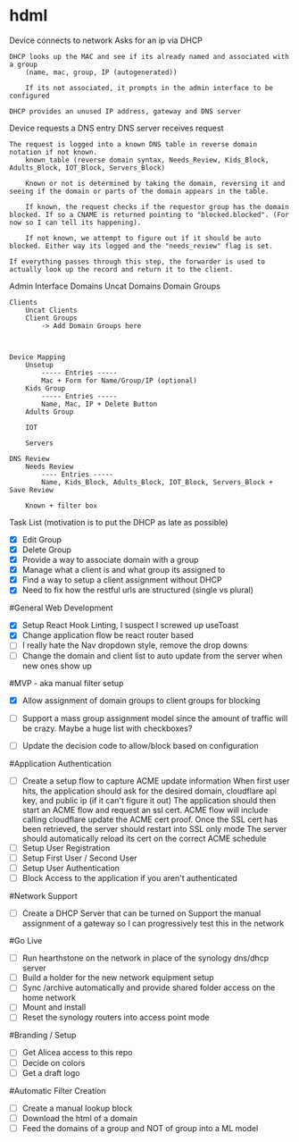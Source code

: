 # hdml

Device connects to network
    Asks for an ip via DHCP

    DHCP looks up the MAC and see if its already named and associated with a group
        (name, mac, group, IP (autogenerated))

        If its not associated, it prompts in the admin interface to be configured

    DHCP provides an unused IP address, gateway and DNS server

Device requests a DNS entry
    DNS server receives request 

    The request is logged into a known DNS table in reverse domain notation if not known.
        known_table (reverse domain syntax, Needs_Review, Kids_Block, Adults_Block, IOT_Block, Servers_Block)

        Known or not is determined by taking the domain, reversing it and seeing if the domain or parts of the domain appears in the table.

        If known, the request checks if the requestor group has the domain blocked. If so a CNAME is returned pointing to "blocked.blocked". (For now so I can tell its happening).

        If not known, we attempt to figure out if it should be auto blocked. Either way its logged and the "needs_review" flag is set.

    If everything passes through this step, the forwarder is used to actually look up the record and return it to the client.



Admin Interface
    Domains
        Uncat Domains
        Domain Groups

    Clients
        Uncat Clients
        Client Groups
            -> Add Domain Groups here



    Device Mapping
        Unsetup
            ----- Entries -----
            Mac + Form for Name/Group/IP (optional)
        Kids Group
            ----- Entries -----
            Name, Mac, IP + Delete Button
        Adults Group

        IOT

        Servers

    DNS Review
        Needs Review
            ---- Entries -----
            Name, Kids_Block, Adults_Block, IOT_Block, Servers_Block + Save Review

        Known + filter box

Task List (motivation is to put the DHCP as late as possible)
- [x] Edit Group
- [x] Delete Group
- [x] Provide a way to associate domain with a group
- [X] Manage what a client is and what group its assigned to
- [X] Find a way to setup a client assignment without DHCP
- [X] Need to fix how the restful urls are structured (single vs plural)

#General Web Development
- [X] Setup React Hook Linting, I suspect I screwed up useToast
- [X] Change application flow be react router based
- [ ] I really hate the Nav dropdown style, remove the drop downs
- [ ] Change the domain and client list to auto update from the server when new ones show up

#MVP - aka manual filter setup
- [X] Allow assignment of domain groups to client groups for blocking
- [ ] Support a mass group assignment model since the amount of traffic will be crazy.
        Maybe a huge list with checkboxes?
- [ ] Update the decision code to allow/block based on configuration



#Application Authentication
- [ ] Create a setup flow to capture ACME update information
        When first user hits, the application should ask for the desired domain, cloudflare api key, and public ip (if it can't figure it out)
        The application should then start an ACME flow and request an ssl cert.
            ACME flow will include calling cloudflare update the ACME cert proof.
        Once the SSL cert has been retrieved, the server should restart into SSL only mode
        The server should automatically reload its cert on the correct ACME schedule
- [ ] Setup User Registration
- [ ] Setup First User / Second User
- [ ] Setup User Authentication
- [ ] Block Access to the application if you aren't authenticated

#Network Support
- [ ] Create a DHCP Server that can be turned on
        Support the manual assignment of a gateway so I can progressively test this in the network



#Go Live
- [ ] Run hearthstone on the network in place of the synology dns/dhcp server
- [ ] Build a holder for the new network equipment setup
- [ ] Sync /archive automatically and provide shared folder access on the home network
- [ ] Mount and install
- [ ] Reset the synology routers into access point mode

#Branding / Setup
- [ ] Get Alicea access to this repo
- [ ] Decide on colors
- [ ] Get a draft logo

#Automatic Filter Creation
- [ ] Create a manual lookup block
- [ ] Download the html of a domain
- [ ] Feed the domains of a group and NOT of group into a ML model